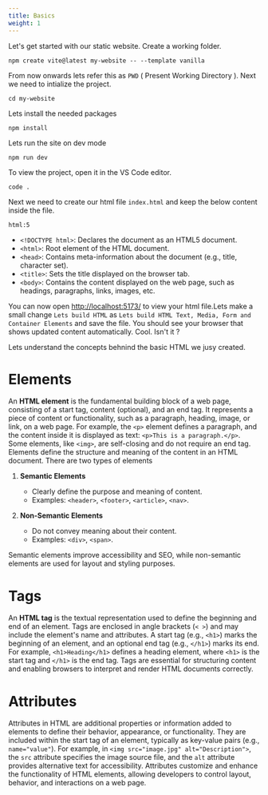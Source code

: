 ```yaml
---
title: Basics
weight: 1
---
```


Let's get started with our static website. Create a working folder.

```shell
npm create vite@latest my-website -- --template vanilla
```

From now onwards lets refer this as `PWD` ( Present Working Directory ).
Next we need to intialize the project.

```shell
cd my-website
```

Lets install the needed packages

```shell
npm install
```

Lets run the site on dev mode

```shell
npm run dev
```

To view the project, open it in the VS Code editor.

```shell
code .
```

Next we need to create our html file `index.html` and keep the below content inside the file.

```emmet
html:5
```

- `<!DOCTYPE html>`: Declares the document as an HTML5 document.
- `<html>`: Root element of the HTML document.
- `<head>`: Contains meta-information about the document (e.g., title, character set).
- `<title>`: Sets the title displayed on the browser tab.
- `<body>`: Contains the content displayed on the web page, such as headings, paragraphs, links, images, etc.

You can now open [http://localhost:5173/](http://localhost:5173/) to view your html file.Lets make a small change `Lets build HTML` as `Lets build HTML Text, Media, Form and Container Elements` and save the file. You should see your browser that shows updated content automatically. Cool. Isn't it ?

Lets understand the concepts behnind the basic HTML we jusy created.

# Elements

An **HTML element** is the fundamental building block of a web page, consisting of a start tag, content (optional), and an end tag. It represents a piece of content or functionality, such as a paragraph, heading, image, or link, on a web page. For example, the `<p>` element defines a paragraph, and the content inside it is displayed as text: `<p>This is a paragraph.</p>`. Some elements, like `<img>`, are self-closing and do not require an end tag. Elements define the structure and meaning of the content in an HTML document. There are two types of elements

1. **Semantic Elements**

   - Clearly define the purpose and meaning of content.
   - Examples: `<header>`, `<footer>`, `<article>`, `<nav>`.

2. **Non-Semantic Elements**
   - Do not convey meaning about their content.
   - Examples: `<div>`, `<span>`.

Semantic elements improve accessibility and SEO, while non-semantic elements are used for layout and styling purposes.

# Tags

An **HTML tag** is the textual representation used to define the beginning and end of an element. Tags are enclosed in angle brackets (`< >`) and may include the element's name and attributes. A start tag (e.g., `<h1>`) marks the beginning of an element, and an optional end tag (e.g., `</h1>`) marks its end. For example, `<h1>Heading</h1>` defines a heading element, where `<h1>` is the start tag and `</h1>` is the end tag. Tags are essential for structuring content and enabling browsers to interpret and render HTML documents correctly.

# Attributes

Attributes in HTML are additional properties or information added to elements to define their behavior, appearance, or functionality. They are included within the start tag of an element, typically as key-value pairs (e.g., `name="value"`). For example, in `<img src="image.jpg" alt="Description">`, the `src` attribute specifies the image source file, and the `alt` attribute provides alternative text for accessibility. Attributes customize and enhance the functionality of HTML elements, allowing developers to control layout, behavior, and interactions on a web page.
